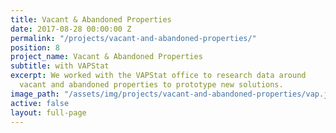 ```yaml
---
title: Vacant & Abandoned Properties
date: 2017-08-28 00:00:00 Z
permalink: "/projects/vacant-and-abandoned-properties/"
position: 8
project_name: Vacant & Abandoned Properties
subtitle: with VAPStat
excerpt: We worked with the VAPStat office to research data around
  vacant and abandoned properties to prototype new solutions.
image_path: "/assets/img/projects/vacant-and-abandoned-properties/vap.jpg"
active: false
layout: full-page
---
```

